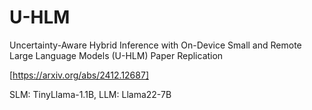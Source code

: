 # U-HLM
Uncertainty-Aware Hybrid Inference with On-Device Small and Remote Large Language Models (U-HLM) Paper Replication

[https://arxiv.org/abs/2412.12687]


SLM: TinyLlama-1.1B,
LLM: Llama22-7B